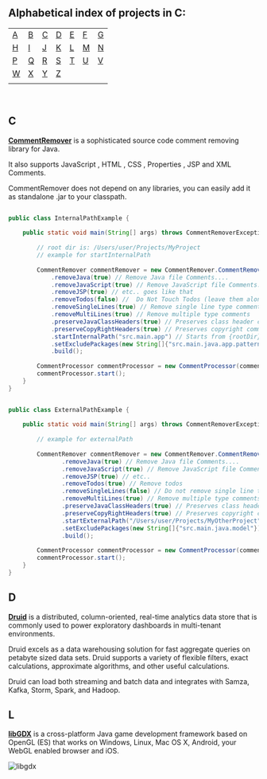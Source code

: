 ## Alphabetical index of projects in C:

|       |       |       |       |       |       |       |
|---    |---    |---    |---    |---    |---    |    ---|
|[A](#a)|[B](#b)|[C](#c)|[D](#d)|[E](#e)|[F](#f)|[G](#g)|
|[H](#h)|[I](#i)|[J](#j)|[K](#k)|[L](#l)|[M](#m)|[N](#n)|
|[P](#p)|[Q](#q)|[R](#r)|[S](#s)|[T](#t)|[U](#u)|[V](#v)|
|[W](#w)|[X](#x)|[Y](#y)|[Z](#z)|       |       |       |
|       |       |       |       |       |       |       |

<br>

## C

[**CommentRemover**](https://github.com/ertugrulcetin/CommentRemover) is a sophisticated source code comment removing library for Java.

It also supports JavaScript , HTML , CSS , Properties , JSP and XML Comments.

CommentRemover does not depend on any libraries, you can easily add it as standalone .jar to your classpath.

~~~~~ java

public class InternalPathExample {
    
    public static void main(String[] args) throws CommentRemoverException {
        
        // root dir is: /Users/user/Projects/MyProject
        // example for startInternalPath
        
        CommentRemover commentRemover = new CommentRemover.CommentRemoverBuilder()
            .removeJava(true) // Remove Java file Comments....
            .removeJavaScript(true) // Remove JavaScript file Comments....
            .removeJSP(true) // etc.. goes like that
            .removeTodos(false) //  Do Not Touch Todos (leave them alone)
            .removeSingleLines(true) // Remove single line type comments
            .removeMultiLines(true) // Remove multiple type comments
            .preserveJavaClassHeaders(true) // Preserves class header comment
            .preserveCopyRightHeaders(true) // Preserves copyright comment
            .startInternalPath("src.main.app") // Starts from {rootDir}/src/main/app , leave it empty string when you want to start from root dir
            .setExcludePackages(new String[]{"src.main.java.app.pattern"}) // Refers to {rootDir}/src/main/java/app/pattern and skips this directory
            .build();
            
        CommentProcessor commentProcessor = new CommentProcessor(commentRemover);
        commentProcessor.start();        
    }
}

~~~~~

~~~~~ java

public class ExternalPathExample {
    
    public static void main(String[] args) throws CommentRemoverException {
   
        // example for externalPath
           
        CommentRemover commentRemover = new CommentRemover.CommentRemoverBuilder()
               .removeJava(true) // Remove Java file Comments....
               .removeJavaScript(true) // Remove JavaScript file Comments....
               .removeJSP(true) // etc..
               .removeTodos(true) // Remove todos
               .removeSingleLines(false) // Do not remove single line type comments
               .removeMultiLines(true) // Remove multiple type comments
               .preserveJavaClassHeaders(true) // Preserves class header comment
               .preserveCopyRightHeaders(true) // Preserves copyright comment
               .startExternalPath("/Users/user/Projects/MyOtherProject")// Give it full path for external directories
               .setExcludePackages(new String[]{"src.main.java.model"}) // Refers to /Users/user/Projects/MyOtherProject/src/main/java/model and skips this directory.
               .build();
               
        CommentProcessor commentProcessor = new CommentProcessor(commentRemover);
        commentProcessor.start();        
    }
}

~~~~~

## D

[**Druid**](https://github.com/druid-io/druid) is a distributed, column-oriented, real-time analytics data store that is commonly used to power exploratory dashboards in multi-tenant environments.

Druid excels as a data warehousing solution for fast aggregate queries on petabyte sized data sets. Druid supports a variety of flexible filters, exact calculations, approximate algorithms, and other useful calculations.

Druid can load both streaming and batch data and integrates with Samza, Kafka, Storm, Spark, and Hadoop.

## L

[**libGDX**](https://github.com/libgdx/libgdx) is a cross-platform Java game development framework based on OpenGL (ES) that works on Windows, Linux, Mac OS X, Android, your WebGL enabled browser and iOS.

![libgdx](https://camo.githubusercontent.com/f70f169cab179f13f70e892b3251e6f2032be66d/687474703a2f2f6c69626764782e6261646c6f67696367616d65732e636f6d2f696d672f6c6f676f2e706e67)